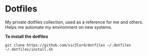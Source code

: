 # Dotfiles

My private dotfiles collection, used as a reference for me and others.  
Helps me automate my environment on new systems.

**To install the dotfiles**

```
git clone https://github.com/vic3lord/dotfiles ~/.dotfiles
~/.dotfiles/install.sh
```
